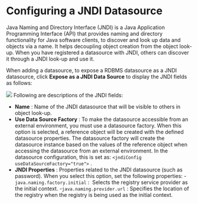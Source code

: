 # Configuring a JNDI Datasource

Java Naming and Directory Interface (JNDI) is a Java Application Programming Interface (API) that provides naming and directory functionality for Java software clients, to discover and look up data and objects via a name. It helps decoupling object creation from the object look-up. When you have registered a datasource with JNDI, others can discover it through a JNDI look-up and use it.

When adding a datasource, to expose a RDBMS datasource as a JNDI datasource, click **Expose as a JNDI Data Source** to display the JNDI fields as follows:

![]({{base_path}}/assets/attachments/43977372/44172372.png)
Following are descriptions of the JNDI fields:

-   **Name** : Name of the JNDI datasource that will be visible to others in object look-up.
-   **Use Data Source Factory** : To make the datasource accessible from an external environment, you must use a datasource factory. When this option is selected, a reference object will be created with the defined datasource properties. The datasource factory will create the datasource instance based on the values of the reference object when accessing the datasource from an external environment. In the datasource configuration, this is set as: `<jndiConfig useDataSourceFactory="true">` .
-   **JNDI Properties** : Properties related to the JNDI datasource (such as password).
    When you select this option, set the following properties:
    -`java.naming.factory.initial` :  Selects the registry service provider as the initial context.
    -`java.naming.provider.url` : Specifies the location of the registry when the registry is being used as the initial context.


